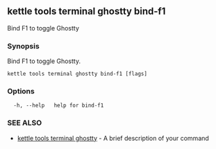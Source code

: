 ## kettle tools terminal ghostty bind-f1

Bind F1 to toggle Ghostty

### Synopsis

Bind F1 to toggle Ghostty.

```
kettle tools terminal ghostty bind-f1 [flags]
```

### Options

```
  -h, --help   help for bind-f1
```

### SEE ALSO

* [kettle tools terminal ghostty](kettle_tools_terminal_ghostty.md)	 - A brief description of your command

